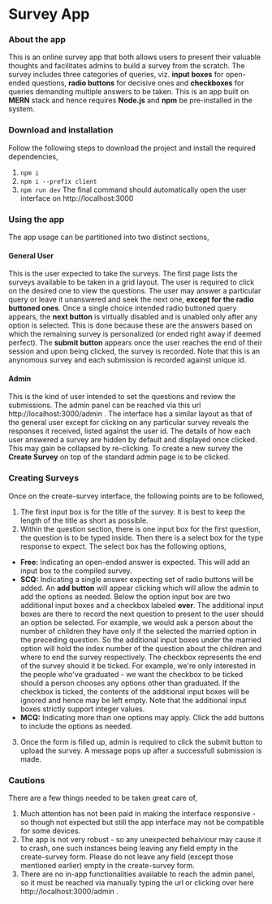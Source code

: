 # Survey App
### About the app
This is an online survey app that both allows users to present their valuable thoughts and facilitates admins to build a survey from the scratch. The survey includes three categories of queries, viz. **input boxes** for open-ended questions, **radio buttons** for decisive ones and **checkboxes** for queries demanding multiple answers to be taken. This is an app built on **MERN** stack and hence requires **Node.js** and **npm** be pre-installed in the system. 

### Download and installation
Follow the following steps to download the project and install the required dependencies,
1. ```npm i```
2. ```npm i --prefix client```
3. ```npm run dev```
The final command should automatically open the user interface on http://localhost:3000

### Using the app
The app usage can be partitioned into two distinct sections, 

#### General User
This is the user expected to take the surveys. The first page lists the surveys available to be taken in a grid layout. The user is required to click on the desired one to view the questions. The user may answer a particular query or leave it unanswered and seek the next one, **except for the radio buttoned ones**. Once a single choice intended radio buttoned query appears, the **next button** is virtually disabled and is unabled only after any option is selected. This is done because these are the answers based on which the remaining survey is personalized (or ended right away if deemed perfect). The **submit button** appears once the user reaches the end of their session and upon being clicked, the survey is recorded. Note that this is an anynomous survey and each submission is recorded against unique id.

#### Admin
This is the kind of user intended to set the questions and review the submissions. The admin panel can be reached via this url http://localhost:3000/admin . The interface has a similar layout as that of the general user except for clicking on any particular survey reveals the responses it received, listed against the user id. The details of how each user answered a survey are hidden by default and displayed once clicked. This may gain be collapsed by re-clicking. To create a new survey the **Create Survey** on top of the standard admin page is to be clicked.

### Creating Surveys
Once on the create-survey interface, the following points are to be followed,
1. The first input box is for the title of the survey. It is best to keep the length of the title as short as possible.
2. Within the question section, there is one input box for the first question, the question is to be typed inside. Then there is a select box for the type response to expect. The select box has the following options, 
* **Free:** Indicating an open-ended answer is expected. This will add an input box to the compiled survey.
* **SCQ:** Indicating a single answer expecting set of radio buttons will be added. An **add button** will appear clicking which will allow the admin to add the options as needed. Below the option input box are two additional input boxes and a checkbox labeled **over**. The additional input boxes are there to record the next question to present to the user should an option be selected. For example, we would ask a person about the number of children they have only if the selected the married option in the preceding question. So the additional input boxes under the married option will hold the index number of the question about the children and where to end the survey respectively. The checkbox represents the end of the survey should it be ticked. For example, we're only interested in the people who've graduated - we want the checkbox to be ticked should a person chooses any options other than graduated. If the checkbox is ticked, the contents of the additional input boxes will be ignored and hence may be left empty. Note that the additional input boxes strictly support integer values.
*  **MCQ:** Indicating more than one options may apply. Click the add buttons to include the options as needed.
3. Once the form is filled up, admin is required to click the submit button to upload the survey. A message pops up after a successfull submission is made.

### Cautions
There are a few things needed to be taken great care of, 
1. Much attention has not been paid in making the interface responsive - so though not expected but still the app interface may not be compatible for some devices.
2. The app is not very robust - so any unexpected behaiviour may cause it to crash, one such instances being leaving any field empty in the create-survey form. Please do not leave any field (except those mentioned earlier) empty in the create-survey form.
3. There are no in-app functionalities available to reach the admin panel, so it must be reached via manually typing the url or clicking over here http://localhost:3000/admin .
